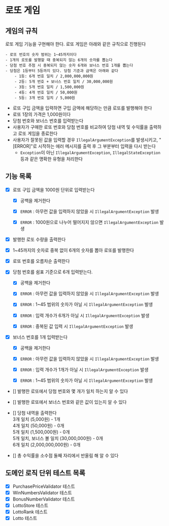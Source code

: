 # 로또 게임

## 게임의 규칙

로또 게임 기능을 구현해야 한다. 로또 게임은 아래와 같은 규칙으로 진행된다

```
- 로또 번호의 숫자 범위는 1~45까지이다
- 1개의 로또를 발행할 때 중복되지 않는 6개의 숫자를 뽑는다
- 당첨 번호 추첨 시 중복되지 않는 숫자 6개와 보너스 번호 1개를 뽑는다
- 당첨은 1등부터 5등까지 있다. 당첨 기준과 금액은 아래와 같다
    - 1등: 6개 번호 일치 / 2,000,000,000원
    - 2등: 5개 번호 + 보너스 번호 일치 / 30,000,000원
    - 3등: 5개 번호 일치 / 1,500,000원
    - 4등: 4개 번호 일치 / 50,000원
    - 5등: 3개 번호 일치 / 5,000원
```

- 로또 구입 금액을 입력하면 구입 금액에 해당하는 만큼 로또를 발행해야 한다
- 로또 1장의 가격은 1,000원이다
- 당첨 번호와 보너스 번호를 입력받는다
- 사용자가 구매한 로또 번호와 당첨 번호를 비교하여 당첨 내역 및 수익률을 출력하고 로또 게임을 종료한다
- 사용자가 잘못된 값을 입력할 경우 `IllegalArgumentException`를 발생시키고, "[ERROR]"로 시작하는 에러 메시지를 출력 후 그 부분부터 입력을 다시 받는다
  - `Exception`이 아닌 `IllegalArgumentException`, `IllegalStateException` 등과 같은 명확한 유형을 처리한다

## 기능 목록
- [x] 로또 구입 금액을 1000원 단위로 입력받는다
  - [x] 공백을 제거한다
  - [x] `ERROR` : 아무런 값을 입력하지 않았을 시  `IllegalArgumentException` 발생
  - [x] `ERROR` : 1000원으로 나누어 떨어지지 않으면 `IllegalArgumentException` 발생


- [x] 발행한 로또 수량을 출력한다
- [x] 1~45까지의 숫자로 중복 없이 6개의 숫자를 뽑아 로또를 발행한다
- [x] 로또 번호를 오름차순 출력한다


- [x] 당첨 번호를 쉼표 기준으로 6개 입력받는다.
  - [x] 공백을 제거한다
  - [x] `ERROR` : 아무런 값을 입력하지 않았을 시  `IllegalArgumentException` 발생
  - [x] `ERROR` : 1~45 범위의 숫자가 아닐 시 `IllegalArgumentException` 발생
  - [x] `ERROR` : 입력 개수가 6개가 아닐 시 `IllegalArgumentException` 발생
  - [x] `ERROR` : 중복된 값 입력 시 `IllegalArgumentException` 발생


- [x] 보너스 번호를 1개 입력받는다
  - [x] 공백을 제거한다
  - [x] `ERROR` : 아무런 값을 입력하지 않았을 시  `IllegalArgumentException` 발생
  - [x] `ERROR` : 입력 개수가 1개가 아닐 시 `IllegalArgumentException` 발생
  - [x] `ERROR` : 1~45 범위의 숫자가 아닐 시 `IllegalArgumentException` 발생


- [] 발행한 로또에서 당첨 번호와 몇 개가 일치 하는지 알 수 있다
- [] 발행한 로또에서 보너스 번호와 같은 값이 있는지 알 수 있다


- [] 당첨 내역을 출력한다  
  3개 일치 (5,000원) - 1개  
  4개 일치 (50,000원) - 0개  
  5개 일치 (1,500,000원) - 0개  
  5개 일치, 보너스 볼 일치 (30,000,000원) - 0개  
  6개 일치 (2,000,000,000원) - 0개


- [] 총 수익률을 소수점 둘째 자리에서 반올림 해 알 수 있다


## 도메인 로직 단위 테스트 목록
- [x] PurchasePriceValidator 테스트
- [x] WinNumbersValidator 테스트
- [x] BonusNumberValidator 테스트
- [x] LottoStore 테스트
- [x] LottoRank 테스트
- [x] Lotto 테스트
